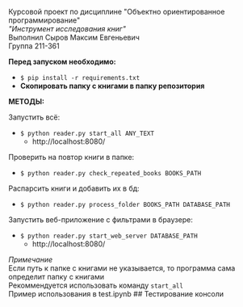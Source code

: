 Курсовой проект по дисциплине "Объектно ориентированное программирование"  
_"Инструмент исследования книг"_  
Выполнил Сыров Максим Евгеньевич  
Группа 211-361  

**Перед запуском необходимо:**  
- `$ pip install -r requirements.txt`  
- **Скопировать папку с книгами в папку репозитория**   

**МЕТОДЫ:**  
 
Запустить всё:  
- `$ python reader.py start_all ANY_TEXT`
  - http://localhost:8080/

Проверить на повтор книги в папке:  
- `$ python reader.py check_repeated_books BOOKS_PATH`

Распарсить книги и добавить их в бд:  
- `$ python reader.py process_folder BOOKS_PATH DATABASE_PATH`

Запустить веб-приложение с фильтрами в браузере:  
- `$ python reader.py start_web_server DATABASE_PATH`
    - http://localhost:8080/

_Примечание_  
  Если путь к папке с книгами не указывается, то программа сама определит папку с книгами  
  Рекоммендуется использовать команду `start_all`  
Пример использования в test.ipynb ## Тестирование консоли  

